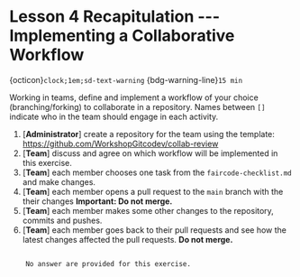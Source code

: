 
# Lesson 4 Recapitulation --- Implementing a Collaborative Workflow 
{octicon}`clock;1em;sd-text-warning` {bdg-warning-line}`15 min`


Working in teams, define and implement a workflow of your choice (branching/forking) to collaborate in a repository. Names between `[]` indicate who in the team should engage in each activity.

1. [**Administrator**] create a repository for the team using the template: https://github.com/WorkshopGitcodev/collab-review
2. [**Team**] discuss and agree on which workflow will be implemented in this exercise.
3. [**Team**] each member chooses one task from the `faircode-checklist.md` and make changes.
4. [**Team**] each member opens a pull request to the `main` branch with the their changes **Important: Do not merge.**
5. [**Team**] each member makes some other changes to the repository, commits and pushes. 
6. [**Team**] each member goes back to their pull requests and see how the latest changes affected the pull requests. **Do not merge.**

```{dropdown} Answers

    No answer are provided for this exercise.

```